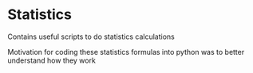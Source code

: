 # Statistics

Contains useful scripts to do statistics calculations

Motivation for coding these statistics formulas into python was to better understand how they work
